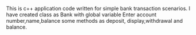 This is c++ application code written for simple bank transaction scenarios.
I have created class as Bank with global variable Enter account number,name,balance some methods as deposit, display,withdrawal and balance.
